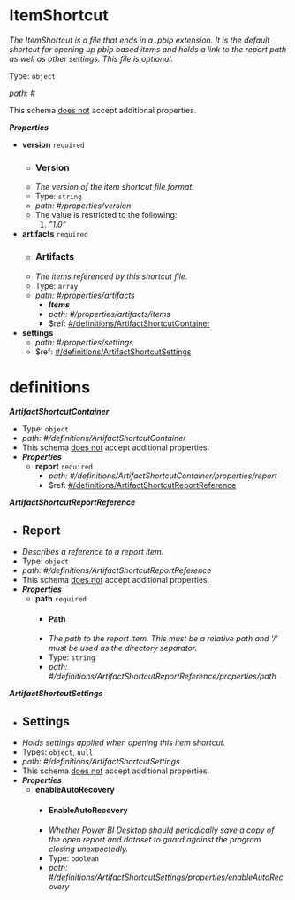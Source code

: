 # ItemShortcut

_The ItemShortcut is a file that ends in a .pbip extension. It is the default shortcut for opening up pbip based items and holds a link to the report path as well as other settings. This file is optional._

Type: `object`

<i id="">path: #</i>

This schema <u>does not</u> accept additional properties.

**_Properties_**

 - <b id="#/properties/version">version</b> `required`
	 - ### Version
	 - _The version of the item shortcut file format._
	 - Type: `string`
	 - <i id="/properties/version">path: #/properties/version</i>
	 - The value is restricted to the following: 
		 1. _"1.0"_
 - <b id="#/properties/artifacts">artifacts</b> `required`
	 - ### Artifacts
	 - _The items referenced by this shortcut file._
	 - Type: `array`
	 - <i id="/properties/artifacts">path: #/properties/artifacts</i>
		 - **_Items_**
		 - <i id="/properties/artifacts/items">path: #/properties/artifacts/items</i>
		 - &#36;ref: [#/definitions/ArtifactShortcutContainer](#/definitions/ArtifactShortcutContainer)
 - <b id="#/properties/settings">settings</b>
	 - <i id="/properties/settings">path: #/properties/settings</i>
	 - &#36;ref: [#/definitions/ArtifactShortcutSettings](#/definitions/ArtifactShortcutSettings)
# definitions

**_ArtifactShortcutContainer_**

 - Type: `object`
 - <i id="/definitions/ArtifactShortcutContainer">path: #/definitions/ArtifactShortcutContainer</i>
 - This schema <u>does not</u> accept additional properties.
 - **_Properties_**
	 - <b id="#/definitions/ArtifactShortcutContainer/properties/report">report</b> `required`
		 - <i id="/definitions/ArtifactShortcutContainer/properties/report">path: #/definitions/ArtifactShortcutContainer/properties/report</i>
		 - &#36;ref: [#/definitions/ArtifactShortcutReportReference](#/definitions/ArtifactShortcutReportReference)


**_ArtifactShortcutReportReference_**

 - ## Report
 - _Describes a reference to a report item._
 - Type: `object`
 - <i id="/definitions/ArtifactShortcutReportReference">path: #/definitions/ArtifactShortcutReportReference</i>
 - This schema <u>does not</u> accept additional properties.
 - **_Properties_**
	 - <b id="#/definitions/ArtifactShortcutReportReference/properties/path">path</b> `required`
		 - #### Path
		 - _The path to the report item. This must be a relative path and ‘/’ must be used as the directory separator._
		 - Type: `string`
		 - <i id="/definitions/ArtifactShortcutReportReference/properties/path">path: #/definitions/ArtifactShortcutReportReference/properties/path</i>


**_ArtifactShortcutSettings_**

 - ## Settings
 - _Holds settings applied when opening this item shortcut._
 - Types: `object`, `null`
 - <i id="/definitions/ArtifactShortcutSettings">path: #/definitions/ArtifactShortcutSettings</i>
 - This schema <u>does not</u> accept additional properties.
 - **_Properties_**
	 - <b id="#/definitions/ArtifactShortcutSettings/properties/enableAutoRecovery">enableAutoRecovery</b>
		 - #### EnableAutoRecovery
		 - _Whether Power BI Desktop should periodically save a copy of the open report and dataset to guard against the program closing unexpectedly._
		 - Type: `boolean`
		 - <i id="/definitions/ArtifactShortcutSettings/properties/enableAutoRecovery">path: #/definitions/ArtifactShortcutSettings/properties/enableAutoRecovery</i>


